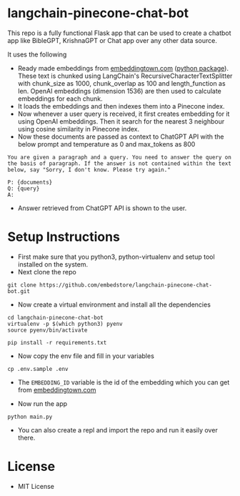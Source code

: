 # langchain-pinecone-chat-bot

This repo is a fully functional Flask app that can be used to create a chatbot app like BibleGPT, KrishnaGPT or Chat app over any other data source.

It uses the following

* Ready made embeddings from [embeddingtown.com](https://embeddingtown.com) ([python package](https://github.com/taranjeet/pyembeddingtown)). These text is chunked using LangChain's RecursiveCharacterTextSplitter with chunk_size as 1000, chunk_overlap as 100 and length_function as len. OpenAI embeddings (dimension 1536) are then used to calculate embeddings for each chunk.
* It loads the embeddings and then indexes them into a Pinecone index.
* Now whenever a user query is received, it first creates embedding for it using OpenAI embeddings. Then it search for the nearest 3 neighbour using cosine similarity in Pinecone index.
* Now these documents are passed as context to ChatGPT API with the below prompt and temperature as 0 and max_tokens as 800

```
You are given a paragraph and a query. You need to answer the query on the basis of paragraph. If the answer is not contained within the text below, say "Sorry, I don't know. Please try again."

P: {documents}
Q: {query}
A:
```
* Answer retrieved from ChatGPT API is shown to the user.

# Setup Instructions

* First make sure that you python3, python-virtualenv and setup tool installed on the system.
* Next clone the repo

```
git clone https://github.com/embedstore/langchain-pinecone-chat-bot.git
```

* Now create a virtual environment and install all the dependencies

```
cd langchain-pinecone-chat-bot
virtualenv -p $(which python3) pyenv
source pyenv/bin/activate

pip install -r requirements.txt
```

* Now copy the env file and fill in your variables

```
cp .env.sample .env
```

* The `EMBEDDING_ID` variable is the id of the embedding which you can get from [embeddingtown.com](https://embeddingtown.com)

* Now run the app

```
python main.py
```

* You can also create a repl and import the repo and run it easily over there.

# License

* MIT License